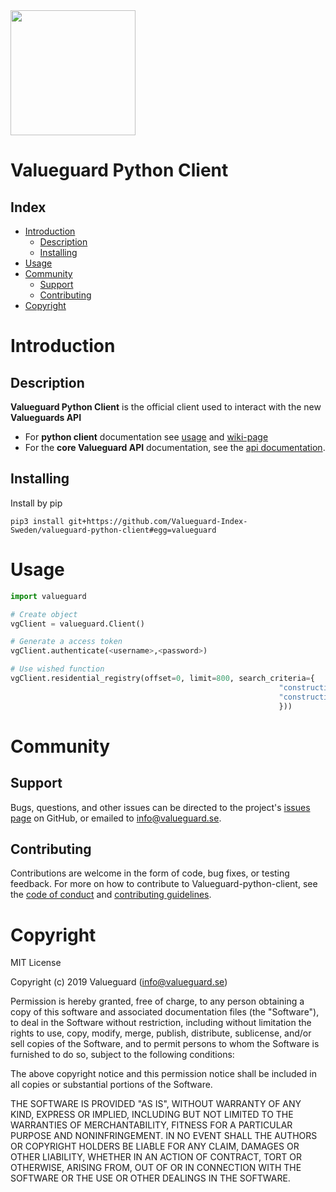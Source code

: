  <img src="https://valueguard.se/static/media/valueguardlogo_black.f3a4c174.png" width="200">
 
# Valueguard Python Client

## Index

- [Introduction](#introduction)
  - [Description](#description)
  - [Installing](#installing)
- [Usage](#usage)
- [Community](#community)
  - [Support](#support)
  - [Contributing](#contributing)
- [Copyright](#copyright)


# Introduction

## Description

**Valueguard Python Client** is the official client used to interact with the new **Valueguards API**

- For **python client** documentation see [usage](#usage) and [wiki-page](https://github.com/Valueguard-Index-Sweden/valueguard-python-client/wiki)
- For the **core Valueguard API** documentation, see the [api documentation](https://api.valueguard.se/swagger-ui.html).

## Installing

Install by pip
```
pip3 install git+https://github.com/Valueguard-Index-Sweden/valueguard-python-client#egg=valueguard
```

# Usage

```python
import valueguard

# Create object
vgClient = valueguard.Client()

# Generate a access token
vgClient.authenticate(<username>,<password>)

# Use wished function 
vgClient.residential_registry(offset=0, limit=800, search_criteria={
                                                            "construction_year_min": 2018,
                                                            "construction_year_max": 2019
                                                            }))
```

# Community


## Support
Bugs, questions, and other issues can be directed to the project's [issues page](https://github.com/Valueguard-Index-Sweden/valueguard-python-client/issues) on GitHub, or emailed to [info@valueguard.se](mailto:info@valueguard.se).

## Contributing
Contributions are welcome in the form of code, bug fixes, or testing feedback. For more on how to contribute to Valueguard-python-client, see the [code of conduct](docs/CODE_OF_CONDUCT.md) and [contributing guidelines](docs/CONTRIBUTING.md).


# Copyright
MIT License

Copyright (c) 2019 Valueguard (info@valueguard.se)

Permission is hereby granted, free of charge, to any person obtaining a copy
of this software and associated documentation files (the "Software"), to deal
in the Software without restriction, including without limitation the rights
to use, copy, modify, merge, publish, distribute, sublicense, and/or sell
copies of the Software, and to permit persons to whom the Software is
furnished to do so, subject to the following conditions:

The above copyright notice and this permission notice shall be included in all
copies or substantial portions of the Software.

THE SOFTWARE IS PROVIDED "AS IS", WITHOUT WARRANTY OF ANY KIND, EXPRESS OR
IMPLIED, INCLUDING BUT NOT LIMITED TO THE WARRANTIES OF MERCHANTABILITY,
FITNESS FOR A PARTICULAR PURPOSE AND NONINFRINGEMENT. IN NO EVENT SHALL THE
AUTHORS OR COPYRIGHT HOLDERS BE LIABLE FOR ANY CLAIM, DAMAGES OR OTHER
LIABILITY, WHETHER IN AN ACTION OF CONTRACT, TORT OR OTHERWISE, ARISING FROM,
OUT OF OR IN CONNECTION WITH THE SOFTWARE OR THE USE OR OTHER DEALINGS IN THE
SOFTWARE.
